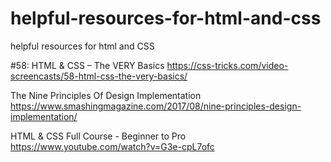 # helpful-resources-for-html-and-css
helpful resources for html and CSS

#58: HTML & CSS – The VERY Basics
https://css-tricks.com/video-screencasts/58-html-css-the-very-basics/


The Nine Principles Of Design Implementation
https://www.smashingmagazine.com/2017/08/nine-principles-design-implementation/


HTML & CSS Full Course - Beginner to Pro
https://www.youtube.com/watch?v=G3e-cpL7ofc
